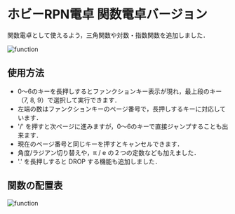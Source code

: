 # ホビーRPN電卓 関数電卓バージョン

関数電卓として使えるよう，三角関数や対数・指数関数を追加しました．

![function](https://user-images.githubusercontent.com/86639425/127173781-89b7e90b-4101-4f0c-a79f-4f5ab58023f1.jpg)

## 使用方法

- 0〜6のキーを長押しするとファンクションキー表示が現れ，最上段のキー（7, 8, 9）で選択して実行できます．
- 左端の数はファンクションキーのページ番号で，長押しするキーに対応しています．
- '/' を押すと次ページに進みますが，0〜6のキーで直接ジャンプすることも出来ます．
- 現在のページ番号と同じキーを押すとキャンセルできます．
- 角度/ラジアン切り替えや，π / e の２つの定数なども加えました．
- '.' を長押しすると DROP する機能も追加しました．

## 関数の配置表

![function](https://user-images.githubusercontent.com/86639425/127170042-d951e3f5-05eb-4307-87a6-fc83d6b36186.jpg)
